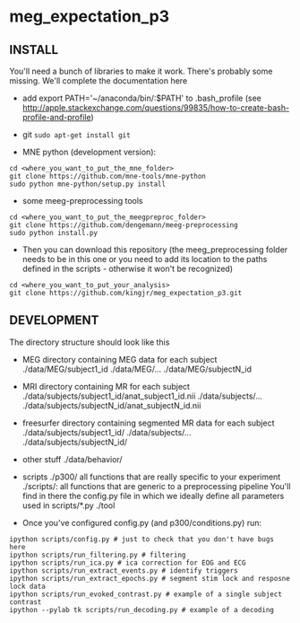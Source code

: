 # meg_expectation_p3

## INSTALL
You'll need a bunch of libraries to make it work. There's probably some missing. We'll complete the documentation here

- add export PATH='~/anaconda/bin/:$PATH' to .bash_profile (see http://apple.stackexchange.com/questions/99835/how-to-create-bash-profile-and-profile)

- git
```sudo apt-get install git```

- MNE python (development version):
```
cd <where_you_want_to_put_the_mne_folder>
git clone https://github.com/mne-tools/mne-python
sudo python mne-python/setup.py install
```

- some meeg-preprocessing tools
```
cd <where_you_want_to_put_the_meegpreproc_folder>
git clone https://github.com/dengemann/meeg-preprocessing
sudo python install.py
```

- Then you can download this repository (the meeg_preprocessing folder needs to be in this one or you need to add its location to the paths defined in the scripts - otherwise it won't be recognized)
```
cd <where_you_want_to_put_your_analysis>
git clone https://github.com/kingjr/meg_expectation_p3.git
```

## DEVELOPMENT
The directory structure should look like this

- MEG directory containing MEG data for each subject
./data/MEG/subject1_id
./data/MEG/...
./data/MEG/subjectN_id

- MRI directory containing MR for each subject
./data/subjects/subject1_id/anat_subject1_id.nii
./data/subjects/...
./data/subjects/subjectN_id/anat_subjectN_id.nii

- freesurfer directory containing segmented MR data for each subject
./data/subjects/subject1_id/
./data/subjects/...
./data/subjects/subjectN_id/

- other stuff
./data/behavior/

- scripts
./p300/     all functions that are really specific to your experiment
./scripts/: all functions that are generic to a preprocessing pipeline
            You'll find in there the config.py file in which we ideally
            define all parameters used in scripts/*.py
./tool

- Once you've configured config.py (and p300/conditions.py) run:
```
ipython scripts/config.py # just to check that you don't have bugs here
ipython scripts/run_filtering.py # filtering
ipython scripts/run_ica.py # ica correction for EOG and ECG
ipython scripts/run_extract_events.py # identify triggers
ipython scripts/run_extract_epochs.py # segment stim lock and resposne lock data
ipython scripts/run_evoked_contrast.py # example of a single subject contrast
ipython --pylab tk scripts/run_decoding.py # example of a decoding
```
